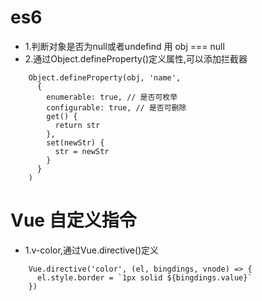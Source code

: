 # es6
- 1.判断对象是否为null或者undefind 用 obj === null
- 2.通过Object.defineProperty()定义属性,可以添加拦截器
```
    Object.defineProperty(obj, 'name', 
      {
        enumerable: true, // 是否可枚举
        configurable: true, // 是否可删除
        get() {
          return str
        },
        set(newStr) {
          str = newStr
        }
      }
    )
```
# Vue 自定义指令
- 1.v-color,通过Vue.directive()定义
```
    Vue.directive('color', (el, bingdings, vnode) => {
      el.style.border = `1px solid ${bingdings.value}`
    })
```
